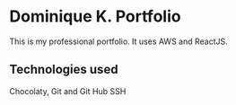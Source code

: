 # Dominique K. Portfolio

This is my professional portfolio. It uses AWS and ReactJS.

## Technologies used

Chocolaty,
Git and Git Hub
SSH
